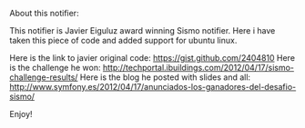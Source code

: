 About this notifier:

This notifier is Javier Eiguluz award winning Sismo notifier.
Here i have taken this piece of code and added support for ubuntu linux.

Here is the link to javier original code: https://gist.github.com/2404810
Here is the challenge he won: http://techportal.ibuildings.com/2012/04/17/sismo-challenge-results/
Here is the blog he posted with slides and all: http://www.symfony.es/2012/04/17/anunciados-los-ganadores-del-desafio-sismo/

Enjoy!

